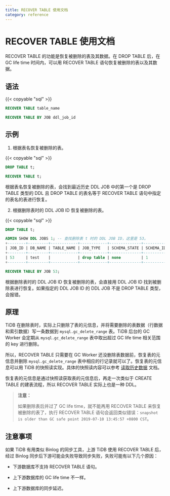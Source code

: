 ```yaml
---
title: RECOVER TABLE 使用文档
category: reference
---
```


# RECOVER TABLE 使用文档

RECOVER TABLE 的功能是恢复被删除的表及其数据。在 DROP TABLE 后，在 GC life time 时间内，可以用 RECOVER TABLE 语句恢复被删除的表以及其数据。

## 语法

{{< copyable "sql" >}}

```sql
RECOVER TABLE table_name

RECOVER TABLE BY JOB ddl_job_id
```

## 示例

1. 根据表名恢复被删除的表。

{{< copyable "sql" >}}

```sql
DROP TABLE t;

RECOVER TABLE t;
```

根据表名恢复被删除的表，会找到最近历史 DDL JOB 中的第一个是 DROP TABLE 类型的 DDL 且 DROP TABLE 的表名等于 RECOVER TABLE 语句中指定的表名的表进行恢复。

2. 根据删除表时的 DDL JOB ID 恢复被删除的表。

{{< copyable "sql" >}}

```sql
DROP TABLE t;

ADMIN SHOW DDL JOBS 1; -- 查找删除表 t 时的 DDL JOB ID，这里是 53。
+--------+---------+------------+------------+--------------+-----------+----------+-----------+-----------------------------------+--------+
| JOB_ID | DB_NAME | TABLE_NAME | JOB_TYPE   | SCHEMA_STATE | SCHEMA_ID | TABLE_ID | ROW_COUNT | START_TIME                        | STATE  |
+--------+---------+------------+------------+--------------+-----------+----------+-----------+-----------------------------------+--------+
| 53     | test    |            | drop table | none         | 1         | 41       | 0         | 2019-07-10 13:23:18.277 +0800 CST | synced |
+--------+---------+------------+------------+--------------+-----------+----------+-----------+-----------------------------------+--------+

RECOVER TABLE BY JOB 53;
```

根据删除表时的 DDL JOB ID 恢复被删除的表，会直接用 DDL JOB ID 找到被删除表进行恢复。如果指定的 DDL JOB ID 的 DDL JOB 不是 DROP TABLE 类型，会报错。

## 原理

TiDB 在删除表时，实际上只删除了表的元信息，并将需要删除的表数据（行数据和索引数据）写一条数据到 `mysql.gc_delete_range` 表。TiDB 后台的 GC Worker 会定期从 `mysql.gc_delete_range` 表中取出超过 GC life time 相关范围的 key 进行删除。

所以，RECOVER TABLE 只需要在 GC Worker 还没删除表数据前，恢复表的元信息并删除 `mysql.gc_delete_range` 表中相应的行记录就可以了。恢复表的元信息可以用 TiDB 的快照读实现。具体的快照读内容可以参考 [读取历史数据](../../../how-to/get-started/read-historical-data.md) 文档。

恢复表的元信息是通过快照读获取表的元信息后，再走一次类似于 CREATE TABLE 的建表流程，所以 RECOVER TABLE 实际上也是一种 DDL。

> **注意：**
>
> 如果删除表后并过了 GC life time，就不能再用 RECOVER TABLE 来恢复被删除的表了，执行 RECOVER TABLE 语句会返回类似错误：`snapshot is older than GC safe point 2019-07-10 13:45:57 +0800 CST`。

## 注意事项

如果 TiDB 有用类似 Binlog 的同步工具，上游 TiDB 使用 RECOVER TABLE 后，经过 Binlog 同步后下游可能会失败导致同步失败，失败可能有以下几个原因：

* 下游数据库不支持 RECOVER TABLE 语句。

* 上下游数据库的 GC life time 不一样。

* 上下游数据库的同步延迟。
